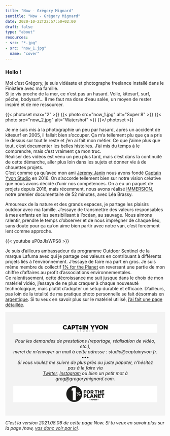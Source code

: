 ```yaml
---
title: "Now - Grégory Mignard"
seotitle: "Now - Grégory Mignard"
date: 2020-10-22T22:57:50+02:00
draft: false
type: "about"
resources:
- src: "*.jpg"
- src: "now_1.jpg"
  name: "cover"
---
```


### Hello !

Moi c’est Grégory, je suis vidéaste et photographe freelance installé dans le Finistère avec ma famille.  
Si je vis proche de la mer, ce n’est pas un hasard. Voile, kitesurf, surf, pêche, bodysurf… Il me faut ma dose d’eau salée, un moyen de rester inspiré et de me ressourcer.

{{< photoset max="2" >}}
  {{< photo src="now_1.jpg" alt="Super 8" >}}
  {{< photo src="now_2.jpg" alt="Watershot" >}}
{{</ photoset >}}

Je me suis mis à la photographie un peu par hasard, après un accident de kitesurf en 2005, il fallait bien s’occuper. Ça m’a tellement plu que ça a pris le dessus sur tout le reste et j’en ai fait mon métier. Ce que j’aime plus que tout, c’est documenter les belles histoires. J’ai mis du temps à le comprendre, mais c’est vraiment ça mon truc.  
Réaliser des vidéos est venu un peu plus tard, mais c’est dans la continuité de cette démarche, aller plus loin dans les sujets et donner vie à de chouettes projets.  
C’est comme ça qu’avec mon ami [Jeremy Janin](https://jeremyjanin.com/) nous avons fondé [Captain Yvon Studio](https://captainyvon.fr/) en 2016. On s’accorde tellement bien sur notre vision créative que nous avons décidé d’unir nos compétences. On a eu un paquet de projets depuis 2016, mais récemment, nous avons réalisé [IMMERSION](https://vimeo.com/ondemand/immersionlefilm), notre premier documentaire de 52 minutes, avec Léa Brassy.  

Amoureux de la nature et des grands espaces, je partage les plaisirs outdoor avec ma famille. J’essaye de transmettre des valeurs responsables à mes enfants en les sensibilisant à l’océan, au sauvage. Nous aimons ralentir, prendre le temps d’observer et de nous imprégner de chaque lieu, sans doute pour ça qu’on aime bien partir avec notre van, c’est forcément lent comme approche.  

<div>
{{< youtube uP0zJIsWPS8 >}}
</div>

Je suis d’ailleurs ambassadeur du programme [Outdoor Sentinel](https://www.lafuma.com/fr/outdoor-sentinels) de la marque Lafuma avec qui je partage ces valeurs en contribuant à différents projets liés à l’environnement. J’essaye de faire ma part en gros. Je suis même membre du collectif [1% for the Planet](https://www.onepercentfortheplanet.fr/) en reversant une partie de mon chiffre d’affaires au profit d’associations environnementales.  
Ce ralentissement, cette décroissance me suit jusque dans le choix de mon matériel vidéo, j’essaye de ne plus craquer à chaque nouveauté technologique, mais plutôt d’adopter un setup durable et efficace. D’ailleurs, pas loin de la totalité de ma pratique photo personnelle se fait désormais en [argentique](https://gregorymignard.com/analog/). Si tu veux en savoir plus sur le matériel utilisé, [j’ai fait une page détaillée](https://gregorymignard.com/equipement/).

<div style="max-width: 57rem!important; background-color: #F3F3F3;border:1px solid #F3F3F3;padding:24px;text-align:center;font-style: italic;"><p><a href="https://captainyvon.fr/" target="_blank" style="border-bottom: none;""><img src="cys.png" /></a></p><p>Pour les demandes de prestations (reportage, réalisation de vidéo, etc.),<br/>merci de m’envoyer un mail à cette adresse : studio@captainyvon.fr.<br/>•••<br/>Si vous voulez me suivre de plus près ou juste papoter, n’hésitez pas à le faire via<br/><a href="https://twitter.com/gregmignard/" target="_blank">Twitter</a>, <a href="https://instagram.com/gregmignard/" target="_blank">Instagram</a> ou bien un petit mot à greg@gregorymignard.com.</p><p><a href="https://www.onepercentfortheplanet.fr/" target="_blank" style="border-bottom: none;""><img src="1percent.png" /></a></p></div>

*C’est la version 2021.08.06 de cette page Now. Si tu veux en savoir plus sur la page /now, [vas donc voir par ici](https://nownownow.com/about).*
